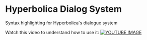 # Hyperbolica Dialog System

Syntax highlighting for Hyperbolica's dialogue system

Watch this video to understand how to use it:
[![YOUTUBE IMAGE](https://i3.ytimg.com/vi/DlL_20x0QH8/maxresdefault.jpg)](https://www.youtube.com/watch?v=DlL_20x0QH8)
